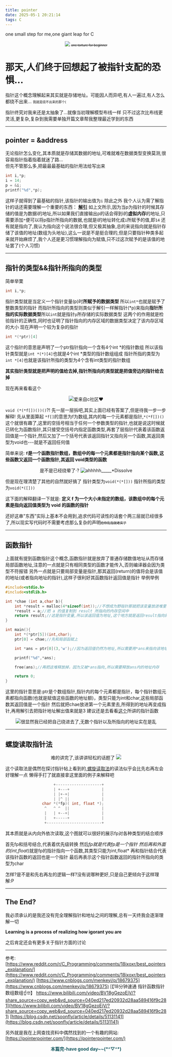 ```yaml
---
title: pointer
date: 2025-05-1 20:21:14
tags: C
---
```

one small step for me,one giant leap for C 
<p align ="center">
    <img src ="point_address.png" style="max-width:100%; height:auto;">
    <font size="1"><del>one torture for beginner</del></font> </p align ="center">
<!--more-->

# 那天,人们终于回想起了被指针支配的恐惧...
指针这个概念理解起来其实就是存储地址。可能因人而异吧,有人一遍过,有人怎么都绕不出来...
<font size ="1">我就是绕不出来的那个(</font>

指针终究对我来还是太抽象了...就像当初理解模型布线一样
只不过这次比布线更灵活,更复杂,复杂到我需要单独开篇文章帮我整理最近学到的东西
***
## pointer = &address
无论指针怎么变化,其本质就是存储其数据的地址,可难就难在数据类型变换莫测,很容易指针指着指着就迷了路...  
但先不管那么多,把最最最基础的指针用法给写出来
``` c
int i,*p;
i = 14;
p = &i;
printf("%d",*p);
```
这样子就得到了最基础的指针,该指针的输出值为`i`
除此之外
我个人认为需了解指针的话还需要理解一个重要的东西： <b>[解引](https://www.cnblogs.com/haruyuki/p/15683592.html)</b> 
如上文所示,因为当p为指针的时候其存储的值是为数据i的地址,所以如果我们直接输出p的话会得到i的**虚拟内存**的地址,只需要添加`*`便可以将p指针所指向的数据,也就是i的地址转化成`i`所赋予的值,即`14`
还有就是指向了,我认为指向这个说法很合理,但又极其抽象,总的来说指向就是指针存储了该值的地址(数组为头地址),这么一说是不是挺合理的,但是只要指针种类多起来就开始麻烦了,我个人还是更习惯理解指向为赋值,只不过这次赋予的是该值的地址罢了(个人习惯)
***
## 指针的类型&&指针所指向的类型
简单举栗
```c
int i,*p;
```
指针类型就是当定义一个指针变量(p)时**所赋予的数据类型** 所以`int*`也就是赋予了整数类型的指针
而指针所指向的类型则类似于解引一样解指针(*p)来指向**指针所指的实际数据类型**所以`int`就是指针`p`所存储的实际数据类型
这两个的作用就是检验指针的正确性,同时也证明了指针指向的内存区域的数据类型决定了该内存区域的大小
现在声明一个较为复杂的指针 
```c
int *(*ptr)[4]   
```
这个指针的意思是声明了一个ptr指针指向一个含有4个int *的指针数组
所以该指针类型就是`int *(*)[4]`也就是4个int *类型的指针数组组成
指针所指的类型为`int *[4]`也就是该指针所指的类型为4个含有int类型的指针数组

<b>其实指针类型就是把声明的值给去掉,指针所指向的类型就是把值旁边的指针给去掉</b>

现在再来看看这个
<p align ="center">
    <img src ="complex_pointer.jpeg" alt ="爱来自c社区♥" style="max-width:100%; height:auto;">
</p>

`void (*(*f[])())()`?!
先一层一层拆吧,其实上面已经有答案了,但是待我一步一步解释!
先从里面算起 `*f[]`的意思为f为数组,其内的每一个元素都是指针,`*(*f[])()`这个就很有趣了,这里的空括号相当于任何一个参数类型的指针,也就是说这时候就已转化为函数指针,其只接受空括号内指定函数类型,再套了层指针代表着该函数返回值是一个指针,然后又加了一个括号代表该返回指针又指向另一个函数,其返回类型为void也---就是不返回任何值

简单来说:<b> `f`是一个函数指针数组，数组中的每一个元素都是指针指向某个函数,这些函数又返回一个函数指针,其返回 void类型的函数</b>

<p align ="center">
    是不是已经绕晕了·?
    <img src ="confuse_goofyahh.jpg" alt ="ahhhhh_____*Dissolve" style ="max-width:100%; height:auto;">
</p>

但是现在理清楚了其他的自然就好搞了
指针类型为`void(*(*[]))`
指针所指的类型为`void(*([]))`

这下面的解释翻译一下就是:
**定义 f 为一个大小未指定的数组，该数组中的每个元素是指向返回值类型为 void 的函数的指针**

还好这串"东西"实际上基本不会用到,追求代码可读性的话套个两三层就已经很多了,所以现实写代码时不需要考虑那么复杂的声明<font size ="1"><del>给你乱指就老实了</del></font>
***
## 函数指针
上面就有提到函数指针这个概念,函数指针就是放弃了普通存储数值地址从而存储局部函数地址,注意的一点就是只有相同类型的函数才能传入,否则编译器会因为类型不符报错
另外一点就是只要局部变量是指针,那其返回(return)的值将会是该值的地址(或者指向地址的指针),这样子很利好其函数指针返回值是指针
举例举例

```c
#include<stdio.h>
#include<stdlib.h>

int *chae (int a,char b){
    int *result = malloc(4*sizeof(int));//不想成为野指针那就把该变量放进堆里面!这行的意思就是创建一个4*sizeod(int)=4*4=16字节的堆内存来保存数据
    *result = a;//把 a 的值复制到 result 所指向的内存空间中
    return result;//这是指针变量,所以该返回值为地址,这个地方就是返回result指向的地址值
}

int main(){
    int *(*ptr[5])(int,char);
    ptr[0] = chae;//先和局部函赋上

    int *ans = ptr[0](3,'w');//因为返回值仍然为地址,所以需要用*ans来指向该地址

    printf("%d",*ans);

    free(ans);//再把这堆释放掉，因为又被*ans指向,所以需要释放ans内的地址内存

    return 0;
}
```
这里的指针意思是:ptr是个数组指针,指针内的每个元素都是指针，每个指针数组元素都指向函数(也就是赋值这些函数的地址额)，类型只能为int和char,这些局部函数其返回值是一个指针
然后就把chae放进第一个元素里去,所得到的地址再变成指针,再用解引去把指针地址解出值来就是3
建议还是去看看[这个](https://www.runoob.com/cprogramming/c-fun-pointer-callback.html)所讲的指针函数

<p align ="center">
    <img src ="it's_fine.jpg" alt ="很显然我已经把自己绕进去了,无数个指针以及所指向的地址实在是乱" style ="max-width:100%; height:auto;">
</p>

***
## 螺旋读取指针法

<p align ="center">
    难的讲完了,该讲讲轻松的话题了
    <img src ="readable.png" style ="max-width:90%; height:auto;">
</p>

这个读取法是偶然在探讨指针帖上看到的,[螺旋读取法](https://c-faq.com/decl/spiral.anderson.html)的读法似乎会比先右再左会好理解一点
懒得手打了就直接拿这里面的例子来解释吧
```c
                     +--------------------+
                     | +---+              |
                     | |+-+|              |
                     | |^ ||              |
                char *(*fp)( int, float *);
                 ^   ^ ^  ||              |
                 |   | +--+|              |
                 |   +-----+              |
                 +------------------------+

```
其本质就是从内向外依次读取,这个图就可以很好的展示fp对各种类型的结合顺序

首先fp和括号结合,代表着优先级转换
然后*fp就是代表fp是一个指针
然后再和外面的(int,float*)就是fp的指针指向一个函数,其类型只能为int,float*
再和指针结合代表该指针函数的返回也是一个指针
最后再表示这个指针函数返回的指针所指向的类型为char

怎样?是不是和先右再左的逻辑一样?没有说哪种更好,只是自己更倾向于这样理解:P
***
## The End?
我必须承认的是我还没有完全理解指针和地址之间的理解,总有一天终我会逐渐理解一切

<b>Learning is a process of realizing how igorant you are</b>

之后肯定还会有更多关于指针方面的讨论
***
参考:
[https://www.reddit.com/r/C_Programming/comments/18ixoxr/best_pointers_explanation/](https://www.reddit.com/r/C_Programming/comments/18ixoxr/best_pointers_explanation/)
[https://www.cnblogs.com/menkeyi/p/18679375](https://www.cnblogs.com/menkeyi/p/18679375)
[【18分钟速通 指针函数指针数组数组☝️🤓】 https://www.bilibili.com/video/BV18gGezoEjV/?share_source=copy_web&vd_source=040ed217ed20932d28aa589416f9c281](https://www.bilibili.com/video/BV18gGezoEjV/?share_source=copy_web&vd_source=040ed217ed20932d28aa589416f9c281)
[https://blog.csdn.net/soonfly/article/details/51131141](https://blog.csdn.net/soonfly/article/details/51131141)

另外就是我在上网查找资料中偶然找到的一个有趣的网站:
[https://pointerpointer.com/](https://pointerpointer.com/)


<center><font color="#185a61"><b>本篇完-have good day~~(*^▽^*)</b></font></center>

